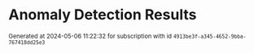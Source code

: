 # Anomaly Detection Results


<sup>Generated at 2024-05-06 11:22:32 for subscription with id `4913be3f-a345-4652-9bba-767418dd25e3`</sup>
